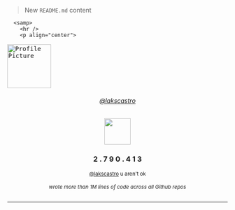 > New `README.md` content
<!-- START README.md STATS GENERATOR -->
      <samp>
        <hr />
        <p align="center">
  <a href="https://github.com/lakscastro">
    <kbd>
      <img src="https://avatars.githubusercontent.com/u/51419598?v=4" width="100" height="100" alt="Profile Picture"/>
    </kbd>
  </a>
  <a href="https://github.com/lakscastro"><h6 align="center">@lakscastro</h6></a>
  <a href="/GUIDE.md">
    <p align="center">
      <img src="https://user-images.githubusercontent.com/51419598/147377660-76209d64-8cd1-4de7-a36c-24edf5b3da98.png" height="60" />  
    </p>
  </a>
  <h3 align="center"> 2 . 7 9 0 . 4 1 3 </h3>
  <p align="center"><sub><a href="https://github.com/lakscastro">@lakscastro</a> u aren't ok</sub></p>
  <sub><h6 align="center">wrote more than 1M lines of code across all Github repos</h6></sub>
</p>
        <hr />
      </samp>
<!-- END README.md STATS GENERATOR -->
